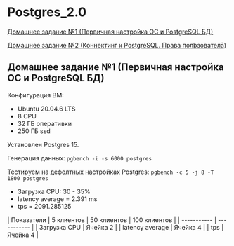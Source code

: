 # Postgres_2.0
<a id="contents"></a>
[Домашнее задание №1 (Первичная настройка ОС и PostgreSQL БД)](#1)

[Домашнее задание №2 (Коннектинг к PostgreSQL. Права полþзователā)](#2)
<a id="1">
## Домашнее задание №1 (Первичная настройка ОС и PostgreSQL БД)
Конфигурация ВМ:
 - Ubuntu 20.04.6 LTS
 - 8 CPU
 - 32 ГБ оперативки
 - 250 ГБ ssd

Установлен Postgres 15.

Генерация данных:
`pgbench -i -s 6000 postgres`

Тестируем на дефолтных настройках Postgres:
`pgbench -c 5 -j 8 -T 1800 postgres`
 - Загрузка CPU: 30 - 35%
 - latency average = 2.391 ms
 - tps = 2091.285125

| Показатели | 5 клиентов | 50 клиентов | 100 клиентов | 
| ----------- | ----------- |
| Загрузка CPU    | Ячейка 2   |
| latency average    | Ячейка 4   |
| tps    | Ячейка 4   |
